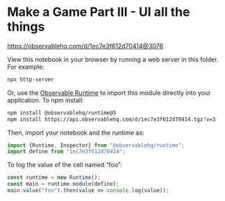 # Make a Game Part III - UI all the things

https://observablehq.com/d/1ec7e3f612d70414@3076

View this notebook in your browser by running a web server in this folder. For
example:

~~~sh
npx http-server
~~~

Or, use the [Observable Runtime](https://github.com/observablehq/runtime) to
import this module directly into your application. To npm install:

~~~sh
npm install @observablehq/runtime@5
npm install https://api.observablehq.com/d/1ec7e3f612d70414.tgz?v=3
~~~

Then, import your notebook and the runtime as:

~~~js
import {Runtime, Inspector} from "@observablehq/runtime";
import define from "1ec7e3f612d70414";
~~~

To log the value of the cell named “foo”:

~~~js
const runtime = new Runtime();
const main = runtime.module(define);
main.value("foo").then(value => console.log(value));
~~~
